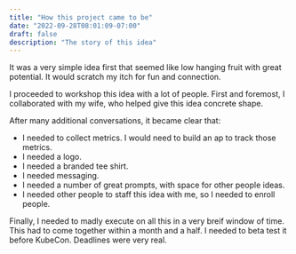 ```yaml
---
title: "How this project came to be"
date: "2022-09-28T08:01:09-07:00"
draft: false
description: "The story of this idea"
---
```

It was a very simple idea first that seemed like low hanging fruit with great potential. It would scratch my itch for fun and connection. 

I proceeded to workshop this idea with a lot of people. First and foremost, I collaborated with my wife, who helped give this idea concrete shape. 

After many additional conversations, it became clear that:
 
 * I needed to collect metrics. I would need to build an ap to track those metrics. 
 * I needed a logo. 
 * I needed a branded tee shirt.
 * I needed messaging.  
 * I needed a number of great prompts, with space for other people ideas. 
 * I needed other people to staff this idea with me, so I needed to enroll people.

Finally, I needed to madly execute on all this in a very breif window of time. This had to come together within a month and a half. I needed to beta test it before KubeCon. Deadlines were very real.
